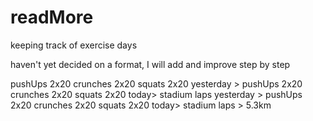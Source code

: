 # readMore
keeping track of exercise days

haven't yet decided on a format, I will add and improve step by step

pushUps 2x20 crunches 2x20 squats 2x20
yesterday > pushUps 2x20 crunches 2x20 squats 2x20
today> stadium laps
yesterday > pushUps 2x20 crunches 2x20 squats 2x20
today> stadium laps > 5.3km